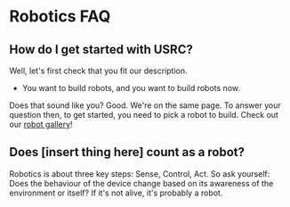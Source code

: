 # Robotics FAQ

## How do I get started with USRC?
Well, let's first check that you fit our description.
- You want to build robots, and you want to build robots now.

Does that sound like you? Good. We're on the same page.
To answer your question then, to get started, you need to pick a robot to build. Check out our [robot gallery](../gallery)!

## Does [insert thing here] count as a robot?
Robotics is about three key steps: Sense, Control, Act. So ask yourself: Does the behaviour of the device change based on its awareness of the environment or itself? 
If it's not alive, it's probably a robot.